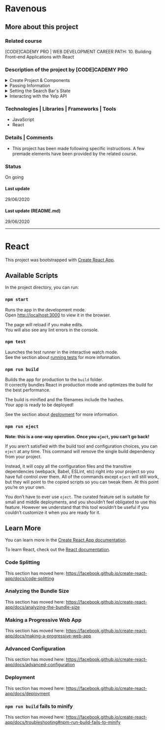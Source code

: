 # Ravenous

## More about this project

### Related course
[CODE]CADEMY PRO | WEB DEVELOPMENT CAREER PATH: 10. Building Front-end Applications with React  

### Description of the project by [CODE]CADEMY PRO

<details markdown="block">
<summary>Create Project & Components</summary>

#### Create Project & Components

Welcome to the first installment of the Ravenous project! Over the next couple of weeks, you’ll build a website called “Ravenous”, a Yelp-like clone.

In total, there will be four parts to this project:
- Creating Static Components
- Passing Information to Components
- Setting the State of Ravenous Components
- Interacting with the Yelp API

Today, you will start by building the first part of Ravenous: Creating Static Components.

Here’s a quick overview of how Ravenous should function:
- As a user, I should be able to search for restaurants
- As a user, I should be able to view a list of restaurants returned by the Yelp API
- As a user, I should be able to sort through restaurants using a filter

The four projects will test your knowledge of JavaScript and React, all with the goal of building a Yelp-like clone. If you want to get a feel for what Ravenous can be, visit the Yelp website and search for restuarants in your area.

Finally, a few notes before getting started:
- In each project, you’ll be presented with the intended, final outcome (of that project) in the Codecademy browser component.
- You should expect to spend more than 1 day on this specific project. It’s the base of the entire app, and it will likely take a few days to complete this project. It’s OK if it is not all finished in one day.
- If you don’t understand how to implement a certain part of the project, we’ll provide guidance as needed. However, you should expect to search Codecademy for the exercises that will provide you with the relevant information.
- You should expect to complete all four Ravenous projects on your personal computer using your preferred tools (terminal, text editors, etc.).

Let’s get started!
</details>
<details markdown="block">
<summary>Passing Information</summary>

#### Passing Information
Welcome to the second part of the Ravenous project! Take a minute to review what you accomplished in the first part of this project. You:
- Used `create-react-app` to start your project
- Built all of the components you’ll need for the remainder of the project
- Simulated what Ravenous should look like after returning search results

In this project, you’ll complete the second part of Ravenous: **Passing Information to Components**.

So far, you’ve hard coded business information and rendered it manually. Now we’ll focus on how information (like business information) can pass from component to component with less hard coding. This is crucial as we build towards the goal of constructing a Yelp-like clone.

A few notes before getting started:
- You should expect to spend more than 1 day on this specific project. It’s OK if it is not all finished in one day.
- If you don’t understand how to implement a certain part of the project, we’ll provide guidance as needed. However, you should expect to search Codecademy for the exercises that will provide you with the relevant information.

Let’s get started!
</details>
<details markdown="block">
<summary>Setting the Search Bar's State</summary>

#### Setting the Search Bar's State
Welcome to the third part of the Ravenous project! Take a minute to review what you accomplished in the second part of this project. You:
- Moved business information to the container component (`App`)
- Passed information from parent components (`App`) to child components (`BusinessList`, `Business`)

In this project, you’ll complete the third part of Ravenous: **Setting the State of Ravenous Components**.

Certain components will need to handle changes in their state. For example, the sorting options in the search bar will change (and we’ll need to know their state when communicating with the Yelp API). The same goes for the two input elements. These are the kinds of changes you’ll handle in this project.

A few notes before getting started:
- You should expect to spend some time on this project. Don’t worry if you don’t complete it in one sitting.
 - If you don’t understand how to implement a certain part of the project, we’ll try to provide guidance as needed via hints. However, you may need to look back at previous lessons that will provide you with the relevant information.

Let’s get started!
</details>
<details markdown="block">
<summary>Interacting with the Yelp API</summary>

#### Interacting with the Yelp API
Welcome to the fourth and final part of the Ravenous project! Take a minute to review what you accomplished in the third part of this project. You:
- Set the state of search bar elements
- Simulated a search query

In this project, you’ll complete the fourth part of Ravenous: Interacting with the Yelp API.

So far, Ravenous is mostly static. Clicking on the “Let’s Go” button doesn’t retrieve results from the Yelp API. We’ll need that functionality to complete Ravenous. This project will ask that you build this functionality.

A few notes before getting started:
- Portions of this project will need to be completed on the Yelp website (developer documentation). You should expect to use the documentation independently to help you complete this project.
- You should expect to spend more than 1 day on this specific project. It’s OK if it is not all finished in one day.
- If you don’t understand how to implement a certain part of the project, we’ll provide guidance as needed. However, you should expect to search Codecademy for the exercises that will provide you with the relevant information.

Let’s get started!
</details>

### Technologies | Libraries | Frameworks | Tools  
- JavaScript
- React

### Details | Comments
- This project has been made following specific instructions. A few premade elements have been provided by the related course.  

### Status
On going 

#### Last update
29/06/2020

#### Last update (README.md)
29/06/2020

---

# React

This project was bootstrapped with [Create React App](https://github.com/facebook/create-react-app).

## Available Scripts

In the project directory, you can run:

### `npm start`

Runs the app in the development mode.<br />
Open [http://localhost:3000](http://localhost:3000) to view it in the browser.

The page will reload if you make edits.<br />
You will also see any lint errors in the console.

### `npm test`

Launches the test runner in the interactive watch mode.<br />
See the section about [running tests](https://facebook.github.io/create-react-app/docs/running-tests) for more information.

### `npm run build`

Builds the app for production to the `build` folder.<br />
It correctly bundles React in production mode and optimizes the build for the best performance.

The build is minified and the filenames include the hashes.<br />
Your app is ready to be deployed!

See the section about [deployment](https://facebook.github.io/create-react-app/docs/deployment) for more information.

### `npm run eject`

**Note: this is a one-way operation. Once you `eject`, you can’t go back!**

If you aren’t satisfied with the build tool and configuration choices, you can `eject` at any time. This command will remove the single build dependency from your project.

Instead, it will copy all the configuration files and the transitive dependencies (webpack, Babel, ESLint, etc) right into your project so you have full control over them. All of the commands except `eject` will still work, but they will point to the copied scripts so you can tweak them. At this point you’re on your own.

You don’t have to ever use `eject`. The curated feature set is suitable for small and middle deployments, and you shouldn’t feel obligated to use this feature. However we understand that this tool wouldn’t be useful if you couldn’t customize it when you are ready for it.

## Learn More

You can learn more in the [Create React App documentation](https://facebook.github.io/create-react-app/docs/getting-started).

To learn React, check out the [React documentation](https://reactjs.org/).

### Code Splitting

This section has moved here: https://facebook.github.io/create-react-app/docs/code-splitting

### Analyzing the Bundle Size

This section has moved here: https://facebook.github.io/create-react-app/docs/analyzing-the-bundle-size

### Making a Progressive Web App

This section has moved here: https://facebook.github.io/create-react-app/docs/making-a-progressive-web-app

### Advanced Configuration

This section has moved here: https://facebook.github.io/create-react-app/docs/advanced-configuration

### Deployment

This section has moved here: https://facebook.github.io/create-react-app/docs/deployment

### `npm run build` fails to minify

This section has moved here: https://facebook.github.io/create-react-app/docs/troubleshooting#npm-run-build-fails-to-minify
